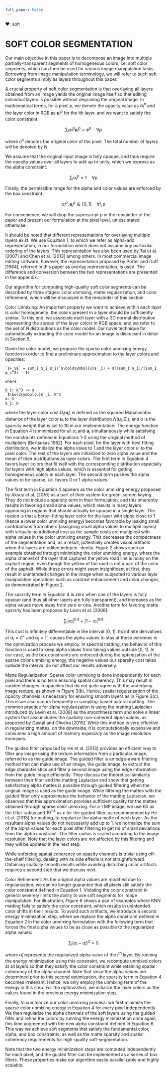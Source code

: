 ```yaml
---
full_paper: False
---
```

❤: soft
# SOFT COLOR SEGMENTATION
 
Our main objective in this paper is to decompose an image into multiple partially-transparent segments of homogeneous colors, i.e. soft color segments, which can then be used for various image manipulation tasks. Borrowing from image manipulation terminology, we will refer to such soft color segments simply as layers throughout this paper.

A crucial property of soft color segmentation is that overlaying all layers obtained from an image yields the original image itself so that editing individual layers is possible without degrading the original image. In mathematical terms, for a pixel $p$, we denote <span class="def:α">the opacity value as $α _i^p$ </span>and <span class="def:\boldsymbol{u}">the layer color in RGB as $\boldsymbol{u} ^p_i$ </span>for the ith layer. and we want to satisfy the color constraint:

$$
\sum_{i} α _{i}^{p} \boldsymbol{u} _{i}^{p}=\boldsymbol{c}^{p} \quad \forall p
$$


where $c^p$ denotes the original color of the pixel. The total number of layers will be denoted by $N$.


We assume that the original input image is fully opaque, and thus require the opacity values over all layers to add up to unity, which we express as the alpha constraint:


$$
\sum_{i} α _{i}^{p}=1 \quad \forall p
$$

Finally, the permissible range for the alpha and color values are enforced by the box constraint:

$$
α _{i}^{p}, \boldsymbol{u} _{i}^{p} \in[0,1] \quad \forall i, p
$$

For convenience, we will drop the superscript p in the remainder of the paper and present our formulation at the pixel level, unless stated otherwise.


It should be noted that different representations for overlaying multiple layers exist. We use Equation 1, to which we refer as alpha-add representation, in our formulation which does not assume any particular ordering of the layers. This representation has also been used by Tai et al. [2007] and Chen et al. [2013] among others. In most commercial image editing software, however, the representation proposed by Porter and Duff [1984], referred in this paper as overlay representation, is used. The difference and conversion between the two representations are presented in the appendix.

Our algorithm for computing high-quality soft color segments can be described by three stages: color unmixing, matte regularization, and color refinement, which will be discussed in the remainder of this section.

Color Unmixing: An important property we want to achieve within each layer is color homogeneity: the colors present in a layer should be sufficiently similar. To this end, we associate each layer with a 3D normal distribution representing the spread of the layer colors in RGB space, and we refer to the set of $N$ distributions as the color model. Our novel technique for automatically extracting the color model for an image is discussed in detail in Section 5.

Given the color model, we propose the sparse color unmixing energy function in order to find a preliminary approximation to the layer colors and opacities:


``` iheartla
`$F_S$` = sum_i α_i D_i(`$\boldsymbol{u}$`_i) + σ((sum_i α_i)/(sum_i α_i^2) - 1)

where

D_i: ℝ^3 -> ℝ
`$\boldsymbol{u}$`_i: ℝ^3
σ: ℝ
α_i: ℝ 
```
where <span class="def:D">the layer color cost $D _i( \boldsymbol{u}  _i)$ is defined as the squared Mahalanobis distance of the layer color $\boldsymbol{u}  _i$ to the layer distribution $N( \boldsymbol{u}  _i, Σ_i)$</span>, and <span class="def:σ">σ is the sparsity weight that is set to 10 in our implementation</span>. The energy function in Equation 4 is minimized for all $α _i$ and $\boldsymbol{u}  _i$ simultaneously while satisfying the constraints defined in Equations 1-3 using the original method of multipliers [Bertsekas 1982]. For each pixel, for the layer with best fitting distribution, we initialize the alpha value to 1 and the layer color ui to the pixel color. The rest of the layers are initialized to zero alpha value and the mean of their distributions as layer colors. The first term in Equation 4 favors layer colors that fit well with the corresponding distribution especially for layers with high alpha values, which is essential for getting homogeneous colors in each layer. The second term pushes the alpha values to be sparse, i.e. favors 0 or 1 alpha values.

The first term in Equation 4 appears as the color unmixing energy proposed by Aksoy et al. [2016] as a part of their system for green-screen keying. They do not include a sparsity term in their formulation, and this inherently results in favoring small alpha values, which results in many layers appearing in regions that should actually be opaque in a single layer. The reason is that a better-fitting layer color for the layer with alpha close to 1 (hence a lower color unmixing energy) becomes favorable by leaking small contributions from others (assigning small alpha values to multiple layers) with virtually no additional cost as the sample costs are multiplied with alpha values in the color unmixing energy. This decreases the compactness of the segmentation and, as a result, potentially creates visual artifacts when the layers are edited indepen- dently. Figure 2 shows such an example obtained through minimizing the color unmixing energy, where the alpha channel of the layer that captures the yellow road line is noisy on the asphalt region, even though the yellow of the road is not a part of the color of the asphalt. While these errors might seem insignificant at first, they result in unintended changes in the image when subjected to various layer manipulation operations such as contrast enhancement and color changes, as demonstrated in Figure 2.


The sparsity term in Equation 4 is zero when one of the layers is fully opaque (and thus all other layers are fully transparent), and increases as the alpha values move away from zero or one. Another term for favoring matte sparsity has been proposed by Levin et al. [2008]:

$$
\sum_{i}\left| α _{i}\right|^{0.9}+\left|1- α _{i}\right|^{0.9}
$$


This cost is infinitely differentiable in the interval [0, 1]. Its infinite derivatives at $α _{i}=0^{+}$ and $α _{i}=1^{-}$ causes the alpha values to stay at these extremes in the optimization process we employ. In spectral matting, the behavior of this function is used to keep alpha values from taking values outside [0, 1]. In our case, as the box constraints are enforced during the optimization of the sparse color unmixing energy, the negative values our sparsity cost takes outside the interval do not affect our results adversely.


Matte Regularization: Sparse color unmixing is done independently for each pixel and there is no term ensuring spatial coherency. This may result in sudden changes in opacities that do not quite agree with the underlying image texture, as shown in Figure 3(b). Hence, spatial regularization of the opacity channels is necessary for ensuring smooth layers as in Figure 3(c). This issue also occurs frequently in sampling-based natural matting. The common practice for alpha regularization is using the matting Laplacian introduced by Levin et al. [2008] as the smoothness term and solve a linear system that also includes the spatially non-coherent alpha values, as proposed by Gastal and Oliveira [2010]. While this method is very effective in regularizing mattes, on the downside, it is computationally expensive and consumes a high amount of memory especially as the image resolution increases.


The guided filter proposed by He et al. [2013] provides an efficient way to filter any image using the texture information from a particular image, referred to as the guide image. The guided filter is an edge-aware filtering method that can make use of an image, the guide image, to extract the edge characteristics and filter a second image using the edge information from the guide image efficiently. They discuss the theoretical similarity between their filter and the matting Laplacian and show that getting satisfactory alpha mattes is possible through guided filtering when the original image is used as the guide image. While filtering the mattes with the guided filter only approximates the behavior of the matting Laplacian, we observed that this approximation provides sufficient quality for the mattes obtained through sparse color unmixing. For a 1 MP image, we use 60 as the filter radius and $10^{−4}$ as ε for the guided filter, as recommended by He et al. [2013] for matting, to regularize the alpha matte of each layer. As the resultant alpha values do not necessarily add up to 1, we normalize the sum of the alpha values for each pixel after filtering to get rid of small deviations from the alpha constraint. The filter radius is scaled according to the image resolution. Note that the layer colors are not affected by this filtering and they will be updated in the next step.


While enforcing spatial coherency on opacity channels is trivial using off-the-shelf filtering, dealing with its side effects is not straightforward. Obtaining spatially smooth results while avoiding disturbing color artifacts requires a second step that we discuss next.

Color Refinement: As the original alpha values are modified due to regularization, we can no longer guarantee that all pixels still satisfy the color constraint defined in Equation 1. Violating the color constraint in general severely limits the ability to use soft segments for image manipulation. For illustration, Figure 6 shows a pair of examples where KNN matting fails to satisfy the color constraint, which results in unintended color shifts in their results. To avoid such artifacts, we introduce a second energy minimization step, where we replace the alpha constraint defined in Equation 2 in the color unmixing formulation with the following term that forces the final alpha values to be as close as possible to the regularized alpha values:

$$
\sum_{i}\left( α _{i}-\hat{α }_{i}\right)^{2}=0
$$


where $\hat{α }_{i}$ represents the regularized alpha value of the $i^{th}$ layer. By running the energy minimization using this constraint, we recompute unmixed colors at all layers so that they satisfy the color constraint while retaining spatial coherency of the alpha channel. Note that since the alpha values are determined prior to this second optimization, the sparsity term in Equation 4 becomes irrelevant. Hence, we only employ the unmixing term of the energy in this step. For the optimization, we initialize the layer colors as the values found in the previous energy minimization step.

Finally, to summarize our color unmixing process: we first minimize the sparse color unmixing energy in Equation 4 for every pixel independently. We then regularize the alpha channels of the soft layers using the guided filter and refine the colors by running the energy minimization once again, this time augmented with the new alpha constraint defined in Equation 6. This way we achieve soft segments that satisfy the fundamental color, alpha, and box constraints, as well as the matte sparsity and spatial coherency requirements for high-quality soft-segmentation.

Note that the two energy minimization steps are computed independently for each pixel, and the guided filter can be implemented as a series of box filters. These properties make our algorithm easily parallelizable and highly scalable.














